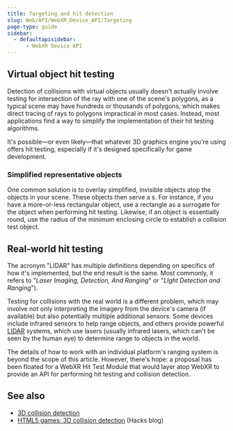 ```yaml
---
title: Targeting and hit detection
slug: Web/API/WebXR_Device_API/Targeting
page-type: guide
sidebar:
  - defaultapisidebar:
      - WebXR Device API
---
```


## Virtual object hit testing

Detection of collisions with virtual objects usually doesn't actually involve testing for intersection of the ray with one of the scene's polygons, as a typical scene may have hundreds or thousands of polygons, which makes direct tracing of rays to polygons impractical in most cases. Instead, most applications find a way to simplify the implementation of their hit testing algorithms.

It's possible—or even likely—that whatever 3D graphics engine you're using offers hit testing, especially if it's designed specifically for game development.

### Simplified representative objects

One common solution is to overlay simplified, invisible objects atop the objects in your scene. These objects then serve a s. For instance, if you have a more-or-less rectangular object, use a rectangle as a surrogate for the object when performing hit testing. Likewise, if an object is essentially round, use the radius of the minimum enclosing circle to establish a collision test object.

## Real-world hit testing

The acronym "LIDAR" has multiple definitions depending on specifics of how it's implemented, but the end result is the same. Most commonly, it refers to "_Laser Imaging, Detection, And Ranging_" or "_LIght Detection and Ranging_").

Testing for collisions with the real world is a different problem, which may involve not only interpreting the imagery from the device's camera (if available) but also potentially multiple additional sensors. Some devices include infrared sensors to help range objects, and others provide powerful [LIDAR](https://en.wikipedia.org/wiki/LIDAR) systems, which use lasers (usually infrared lasers, which can't be seen by the human eye) to determine range to objects in the world.

The details of how to work with an individual platform's ranging system is beyond the scope of this article. However, there's hope: a proposal has been floated for a WebXR Hit Test Module that would layer atop WebXR to provide an API for performing hit testing and collision detection.

## See also

- [3D collision detection](/en-US/docs/Games/Techniques/3D_collision_detection)
- [HTML5 games: 3D collision detection](https://hacks.mozilla.org/2015/10/html-5-games-3d-collision-detection/) (Hacks blog)

